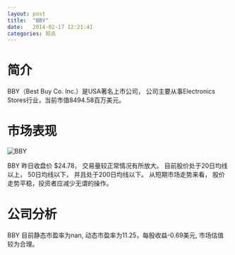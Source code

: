 ```yaml
---
layout: post
title:  "BBY"
date:   2014-02-17 12:21:41
categories: 观点
---
```


# 简介
BBY（Best Buy Co. Inc.）是USA著名上市公司，
公司主要从事Electronics Stores行业，当前市值8494.58百万美元。

# 市场表现

![BBY](http://finviz.com/chart.ashx?t=BBY&ty=c&ta=1&p=d&s=l)

BBY 昨日收盘价 $24.78，
交易量较正常情况有所放大。
目前股价处于20日均线以上，
50日均线以下，
并且处于200日均线以下。
从短期市场走势来看，
股价走势平稳，投资者应减少无谓的操作。

# 公司分析
BBY 目前静态市盈率为nan, 动态市盈率为11.25，每股收益-0.69美元,
市场估值较为合理。
